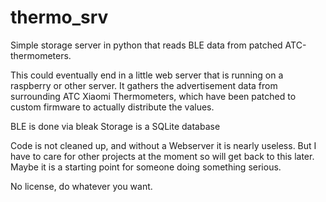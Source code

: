 # thermo_srv
Simple storage server in python that reads BLE data from patched ATC-thermometers.

This could eventually end in a little web server that is running on a raspberry or other server.
It gathers the advertisement data from surrounding ATC Xiaomi Thermometers, which have been patched to custom firmware to actually distribute the values.

BLE is done via bleak
Storage is a SQLite database

Code is not cleaned up, and without a Webserver it is nearly useless. But I have to care for other projects at the moment so will get back to this later.
Maybe it is a starting point for someone doing something serious.

No license, do whatever you want.

